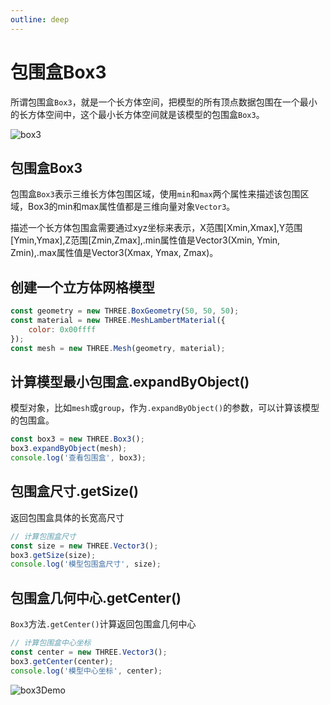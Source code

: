 ```yaml
---
outline: deep
---
```


# 包围盒Box3

所谓包围盒`Box3`，就是一个长方体空间，把模型的所有顶点数据包围在一个最小的长方体空间中，这个最小长方体空间就是该模型的包围盒`Box3`。

![box3](/phaseG/box3.jpeg)

## 包围盒Box3

包围盒`Box3`表示三维长方体包围区域，使用`min`和`max`两个属性来描述该包围区域，Box3的min和max属性值都是三维向量对象`Vector3`。

描述一个长方体包围盒需要通过xyz坐标来表示，X范围[Xmin,Xmax],Y范围[Ymin,Ymax],Z范围[Zmin,Zmax],.min属性值是Vector3(Xmin, Ymin, Zmin),.max属性值是Vector3(Xmax, Ymax, Zmax)。

## 创建一个立方体网格模型

```js
const geometry = new THREE.BoxGeometry(50, 50, 50);
const material = new THREE.MeshLambertMaterial({
    color: 0x00ffff
});
const mesh = new THREE.Mesh(geometry, material);
```

## 计算模型最小包围盒.expandByObject()

模型对象，比如`mesh`或`group`，作为`.expandByObject()`的参数，可以计算该模型的包围盒。

```js
const box3 = new THREE.Box3();
box3.expandByObject(mesh);
console.log('查看包围盒', box3);
```

## 包围盒尺寸.getSize()

返回包围盒具体的长宽高尺寸

```js
// 计算包围盒尺寸
const size = new THREE.Vector3();
box3.getSize(size);
console.log('模型包围盒尺寸', size);
```
## 包围盒几何中心.getCenter()

`Box3`方法`.getCenter()`计算返回包围盒几何中心

```js
// 计算包围盒中心坐标
const center = new THREE.Vector3();
box3.getCenter(center);
console.log('模型中心坐标', center);
```

![box3Demo](/phaseG/box3Demo.jpg)